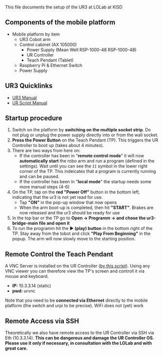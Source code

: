 This file documents the setup of the UR3 at LOLab at KISD

## Components of the mobile platform

- Mobile platform by item
  - UR3 Cobot arm
  - Control cabinet (AX 105000)
    - Power Supply (Mean Well RSP-1000-48 RSP-1000-48)
    - UR Controller
    - Teach Pendant (Tablet)
  - Raspberry Pi & Ethernet Switch
  - Power Supply

## UR3 Quicklinks

- [UR3 Manual](https://s3-eu-west-1.amazonaws.com/ur-support-site/21984/UR3_User_Manual_en_Global.pdf)
- [UR Script Manual](https://s3-eu-west-1.amazonaws.com/ur-support-site/115824/scriptManual_SW5.11.pdf)

## Startup procedure

1. Switch on the platform by **switching on the multiple socket strip**. Do not plug or unplug the power supply directly into or from the wall socket.
2. **Press the Power Button** on the Teach Pendant (TP). This triggers the UR Controller to boot up (takes about 4 minutes).
3. There are two ways from here on:
   - If the controller has been in "**remote control mode**" it will now **automatically start** the robo arm and run a program (defined in the settings). Wait until you can see the `II` symbol in the lower right corner of the TP. This indeicates that a program is currently running and can be paused.
   - If the controller has been in "**local mode**" the startup needs some more manual steps (4-6)
4. On the TP, tap on the **red "Power Off"** button in the bottom left, indicating that the ur3 is not yet read for use. 
   - Tap **"ON"** in the pop-up window that now opens
   - When the arm boot-up is completed, then hit **"START"**. Brakes are now released and the ur3 should be ready for use
5. In the top bar or the TP go to **Open → Programm → and chose the ur3-bridge-main file and open it**
6. To run the programm hit the **▶️ (play) button** in the bottom right of the TP. Stay away from the tobot and click **"Play From Beginning"** in the popup. The arm will now slowly move to the starting position.

## Remote Control the Teach Pendant

A VNC Server is installed on the UR Controller ([by this script](https://forum.universal-robots.com/t/remote-desktop-to-the-controller-ui/3826/7)). Using any VNC viewer you can therefore view the TP's screen and controll it via mouse and keyboard.

- **IP:** 10.3.3.14 (static)
- **pwd:** urvnc

Note that you need to be **connected via Ethernet** directly to the mobile platform (the switch and urpi to be precise). WiFi does not (yet) work

## Remote Access via SSH

Theoretically we also have remote access to the UR Controller via SSH via Eth (10.3.3.14). **This can be dangerous and damage the UR Controller OS. Please use it only if necessary, in consultation with the LOLab and with great care.**